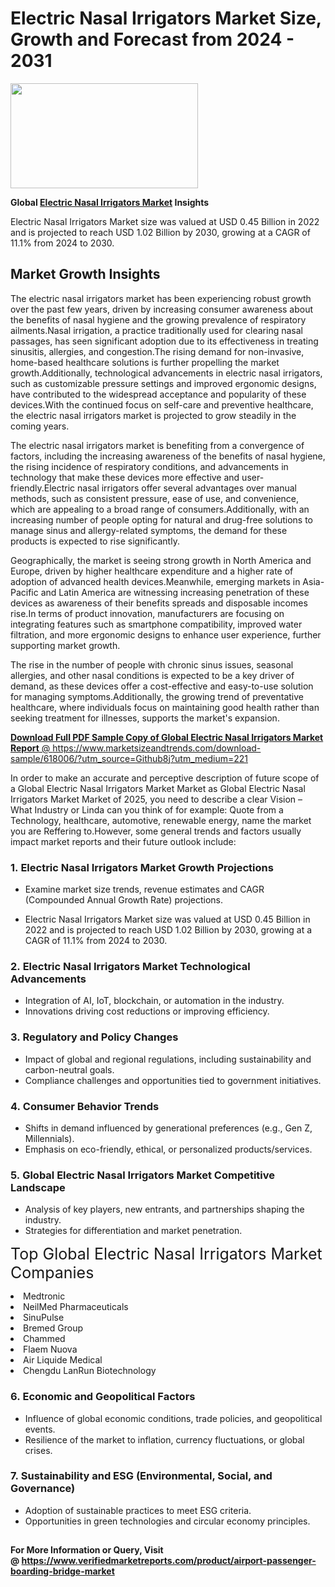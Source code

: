 <H1>Electric Nasal Irrigators Market Size, Growth and Forecast from 2024 - 2031</H1><img class="aligncenter size-medium wp-image-584254" src="https://thirdeyenews.in/wp-content/uploads/2024/09/Global-Market-Research-300x168.jpeg" alt="" width="300" height="168" /><p><strong>Global&nbsp;<a href="https://www.marketsizeandtrends.com/download-sample/618006/?utm_source=Github8j?utm_medium=221">Electric Nasal Irrigators Market</a> Insights</strong></p><p>Electric Nasal Irrigators Market size was valued at USD 0.45 Billion in 2022 and is projected to reach USD 1.02 Billion by 2030, growing at a CAGR of 11.1% from 2024 to 2030.</p><p><h2>Market Growth Insights</h2> <p>The electric nasal irrigators market has been experiencing robust growth over the past few years, driven by increasing consumer awareness about the benefits of nasal hygiene and the growing prevalence of respiratory ailments.Nasal irrigation, a practice traditionally used for clearing nasal passages, has seen significant adoption due to its effectiveness in treating sinusitis, allergies, and congestion.The rising demand for non-invasive, home-based healthcare solutions is further propelling the market growth.Additionally, technological advancements in electric nasal irrigators, such as customizable pressure settings and improved ergonomic designs, have contributed to the widespread acceptance and popularity of these devices.With the continued focus on self-care and preventive healthcare, the electric nasal irrigators market is projected to grow steadily in the coming years.</p> <p><a href="#"></a></p> <p>The electric nasal irrigators market is benefiting from a convergence of factors, including the increasing awareness of the benefits of nasal hygiene, the rising incidence of respiratory conditions, and advancements in technology that make these devices more effective and user-friendly.Electric nasal irrigators offer several advantages over manual methods, such as consistent pressure, ease of use, and convenience, which are appealing to a broad range of consumers.Additionally, with an increasing number of people opting for natural and drug-free solutions to manage sinus and allergy-related symptoms, the demand for these products is expected to rise significantly.</p> <p>Geographically, the market is seeing strong growth in North America and Europe, driven by higher healthcare expenditure and a higher rate of adoption of advanced health devices.Meanwhile, emerging markets in Asia-Pacific and Latin America are witnessing increasing penetration of these devices as awareness of their benefits spreads and disposable incomes rise.In terms of product innovation, manufacturers are focusing on integrating features such as smartphone compatibility, improved water filtration, and more ergonomic designs to enhance user experience, further supporting market growth.</p> <p>The rise in the number of people with chronic sinus issues, seasonal allergies, and other nasal conditions is expected to be a key driver of demand, as these devices offer a cost-effective and easy-to-use solution for managing symptoms.Additionally, the growing trend of preventative healthcare, where individuals focus on maintaining good health rather than seeking treatment for illnesses, supports the market's expansion.</p> <p><a href="#"></p><p><span class=""><strong>Download Full PDF Sample Copy of Global Electric Nasal Irrigators Market Report</strong> @ <a href="https://www.marketsizeandtrends.com/download-sample/618006/?utm_source=Github8j?utm_medium=221" target="_blank">https://www.marketsizeandtrends.com/download-sample/618006/?utm_source=Github8j?utm_medium=221</a></span></p><p>In order to make an accurate and perceptive description of future scope of a Global&nbsp;Electric Nasal Irrigators Market Market as Global&nbsp;Electric Nasal Irrigators Market Market of 2025, you need to describe a clear Vision &ndash; What Industry or Linda can you think of for example: Quote from a Technology, healthcare, automotive, renewable energy, name the market you are Reffering to.However, some general trends and factors usually impact market reports and their future outlook include:</p><h3>1.&nbsp;<strong>Electric Nasal Irrigators Market Growth Projections</strong></h3><ul><li>Examine market size trends, revenue estimates and CAGR (Compounded Annual Growth Rate) projections.</li><li><p>Electric Nasal Irrigators Market size was valued at USD 0.45 Billion in 2022 and is projected to reach USD 1.02 Billion by 2030, growing at a CAGR of 11.1% from 2024 to 2030.</p></li></ul><h3>2.&nbsp;<strong>Electric Nasal Irrigators Market Technological Advancements</strong></h3><ul><li>Integration of AI, IoT, blockchain, or automation in the industry.</li><li>Innovations driving cost reductions or improving efficiency.</li></ul><h3>3.&nbsp;<strong>Regulatory and Policy Changes</strong></h3><ul><li>Impact of global and regional regulations, including sustainability and carbon-neutral goals.</li><li>Compliance challenges and opportunities tied to government initiatives.</li></ul><h3>4.&nbsp;<strong>Consumer Behavior Trends</strong></h3><ul><li>Shifts in demand influenced by generational preferences (e.g., Gen Z, Millennials).</li><li>Emphasis on eco-friendly, ethical, or personalized products/services.</li></ul><h3>5.&nbsp;<strong>Global Electric Nasal Irrigators Market Competitive Landscape</strong></h3><ul><li>Analysis of key players, new entrants, and partnerships shaping the industry.</li><li>Strategies for differentiation and market penetration.</li></ul><p data-pm-slice="1 1 []"><span style="color: inherit; font-family: inherit; font-size: 25px;">Top Global Electric Nasal Irrigators Market Companies</span></p><div class="" data-test-id=""><p><li>Medtronic</li><li> NeilMed Pharmaceuticals</li><li> SinuPulse</li><li> Bremed Group</li><li> Chammed</li><li> Flaem Nuova</li><li> Air Liquide Medical</li><li> Chengdu LanRun Biotechnology</li></p></div><h3>6.&nbsp;<strong>Economic and Geopolitical Factors</strong></h3><ul><li>Influence of global economic conditions, trade policies, and geopolitical events.</li><li>Resilience of the market to inflation, currency fluctuations, or global crises.</li></ul><h3>7.&nbsp;<strong>Sustainability and ESG (Environmental, Social, and Governance)</strong></h3><ul><li>Adoption of sustainable practices to meet ESG criteria.</li><li>Opportunities in green technologies and circular economy principles.</li></ul><h2><strong style="font-size: 14px;">For More Information or Query, Visit @&nbsp;</strong><a style="background-color: #ffffff; font-size: 14px;" href="https://www.marketsizeandtrends.com/report/electric-nasal-irrigators-market/" target="_blank">https://www.verifiedmarketreports.com/product/airport-passenger-boarding-bridge-market</a></h2>